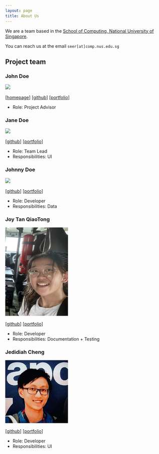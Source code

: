 ```yaml
---
layout: page
title: About Us
---
```


We are a team based in the [School of Computing, National University of Singapore](http://www.comp.nus.edu.sg).

You can reach us at the email `seer[at]comp.nus.edu.sg`

## Project team

### John Doe

<img src="images/johndoe.png" width="200px">

[[homepage](http://www.comp.nus.edu.sg/~damithch)]
[[github](https://github.com/johndoe)]
[[portfolio](team/johndoe.md)]

* Role: Project Advisor

### Jane Doe

<img src="images/johndoe.png" width="200px">

[[github](http://github.com/johndoe)]
[[portfolio](team/johndoe.md)]

* Role: Team Lead
* Responsibilities: UI

### Johnny Doe

<img src="images/johndoe.png" width="200px">

[[github](http://github.com/johndoe)] [[portfolio](team/johndoe.md)]

* Role: Developer
* Responsibilities: Data

### Joy Tan QiaoTong

<img src="images/joytqt-1202.png" width="200px">

[[github](http://github.com/joytqt-1202)]
[[portfolio](team/joytqt-1202.md)]

* Role: Developer
* Responsibilities: Documentation + Testing

### Jedidiah Cheng

<img src="images/jedidiahc.png" width="200px">

[[github](https://github.com/jedidiahC)]
[[portfolio](team/jedidiah.md)]

* Role: Developer
* Responsibilities: UI
